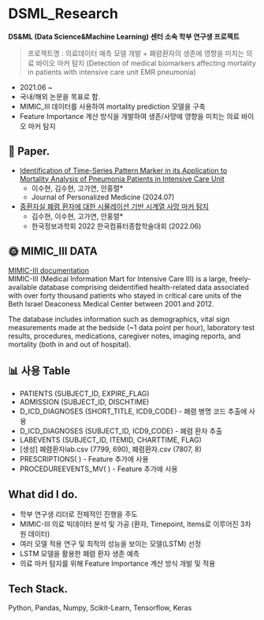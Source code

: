 # DSML_Research
**DS&ML (Data Science&Machine Learning) 센터 소속 학부 연구생 프로젝트**
> 프로젝트명 : 의료데이터 예측 모델 개발 + 폐렴환자의 생존에 영향을 미치는 의료 바이오 마커 탐지 (Detection of medical biomarkers affecting mortality in patients with intensive care unit EMR pneumonia)
* 2021.06 ~ 
* 국내/해외 논문을 목표로 함.
* MIMIC_III 데이터를 사용하여 mortality prediction 모델을 구축
* Feature Importance 계산 방식을 개발하여 생존/사망에 영향을 미치는 의료 바이오 마커 탐지

## 📑 Paper.
- [Identification of Time-Series Pattern Marker in its Application to Mortality Analysis of Pneumonia Patients in Intensive Care Unit](https://www.mdpi.com/2075-4426/14/8/812)
  - 이수현, 김수현, 고가연, 안홍렬*
  - Journal of Personalized Medicine (2024.07)
- [중환자실 폐렴 환자에 대한 시뮬레이션 기반 시계열 사망 마커 탐지](https://www.dbpia.co.kr/journal/articleDetail?nodeId=NODE11113850)
  - 김수현, 이수현, 고가연, 안홍렬*
  - 한국정보과학회 2022 한국컴퓨터종합학술대회 (2022.06)

## 🌞 MIMIC_III DATA
[MIMIC-III documentation](https://mimic.mit.edu/docs/iii/) <br>
MIMIC-III (Medical Information Mart for Intensive Care III) is a large, freely-available database comprising deidentified health-related data associated with over forty thousand patients who stayed in critical care units of the Beth Israel Deaconess Medical Center between 2001 and 2012.

The database includes information such as demographics, vital sign measurements made at the bedside (~1 data point per hour), laboratory test results, procedures, medications, caregiver notes, imaging reports, and mortality (both in and out of hospital).

## 📊 사용 Table

- PATIENTS (SUBJECT_ID, EXPIRE_FLAG)
- ADMISSION (SUBJECT_ID, DISCHTIME)
- D_ICD_DIAGNOSES (SHORT_TITLE, ICD9_CODE) - 폐렴 병명 코드 추출에 사용
- D_ICD_DIAGNOSES (SUBJECT_ID, ICD9_CODE) - 폐렴 환자 추출
- LABEVENTS (SUBJECT_ID, ITEMID, CHARTTIME, FLAG)
- [생성] 폐렴환자lab.csv (7799, 690), 폐렴환자.csv (7807, 8)
- PRESCRIPTIONS( ) - Feature 추가에 사용
- PROCEDUREEVENTS_MV( ) - Feature 추가에 사용

## What did I do.
- 학부 연구생 리더로 전체적인 진행을 주도
- MIMIC-III 의료 빅데이터 분석 및 가공 (환자, Timepoint, Items로 이루어진 3차원 데이터)
- 여러 모델 적용 연구 및 최적의 성능을 보이는 모델(LSTM) 선정
- LSTM 모델을 활용한 폐렴 환자 생존 예측
- 의료 마커 탐지를 위해 Feature Importance 계산 방식 개발 및 적용

## Tech Stack.

Python, Pandas, Numpy, Scikit-Learn, Tensorflow, Keras
